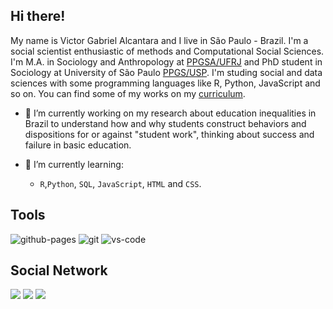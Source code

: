  <h2>Hi there!</h2>

My name is Victor Gabriel Alcantara and I live in São Paulo - Brazil. I'm a social scientist enthusiastic of methods and Computational Social Sciences. I'm M.A. in Sociology and Anthropology at [PPGSA/UFRJ](http://ppgsa.ifcs.ufrj.br/) and PhD student in Sociology at University of São Paulo [PPGS/USP](https://ppgsociologia.fflch.usp.br/). I'm studing social and data sciences with some programming languages like R, Python, JavaScript and so on. You can find some of my works on my [curriculum](http://lattes.cnpq.br/6579920249803712).

- 🔭 I’m currently working on my research about education inequalities in Brazil to understand how and why students construct behaviors and dispositions for or against "student work", thinking about success and failure in basic education.

- 🌱 I’m currently learning:
  - `R`,`Python`, `SQL`, `JavaScript`, `HTML` and `CSS`.

<h2>Tools</h2>
  <div>
    <img alt="github-pages" src="https://camo.githubusercontent.com/3969a7dc1620ea72bd25d0fcc9c00b847cf54d38d3a80786532ca4ad9615c7f0/68747470733a2f2f696d672e736869656c64732e696f2f62616467652f4769746875622050616765732d3232323232323f7374796c653d666f722d7468652d6261646765266c6f676f3d676974687562266c6f676f436f6c6f723d7768697465" /> 
    <img alt="git" src="https://camo.githubusercontent.com/e5651bea48b8c64b0033c20ab3925120411fa27ece66e2db36892de9716a8d2f/68747470733a2f2f696d672e736869656c64732e696f2f62616467652f4769742d4630353033322e7376673f7374796c653d666f722d7468652d6261646765266c6f676f3d676974266c6f676f436f6c6f723d7768697465"/>
  <img alt="vs-code" src="https://camo.githubusercontent.com/3ade724cce65a6532e221df4176dbfc4c129597e84cb0bd98766e2860722ea28/68747470733a2f2f696d672e736869656c64732e696f2f62616467652f56535f436f64652d3030374143433f7374796c653d666f722d7468652d6261646765266c6f676f3d56697375616c2d53747564696f2d436f6465266c6f676f436f6c6f723d7768697465"/>
</div>

  <h2>Social Network</h2>
  <div> 
  <a href="https://instagram.com/alcantaravgabriel" target="_blank"><img src="https://img.shields.io/badge/-Instagram-%23E4405F?style=for-the-badge&logo=instagram&logoColor=white" target="_blank"></a>
  <a href = "mailto:victoralcantara.csocial@gmail.com"><img src="https://img.shields.io/badge/-Gmail-%23333?style=for-the-badge&logo=gmail&logoColor=white" target="_blank"></a>
  <a href="https://www.linkedin.com/in/victor-gabriel-alcantara-427964163/" target="_blank"><img src="https://img.shields.io/badge/-LinkedIn-%230077B5?style=for-the-badge&logo=linkedin&logoColor=white" target="_blank"></a> 
</div>
